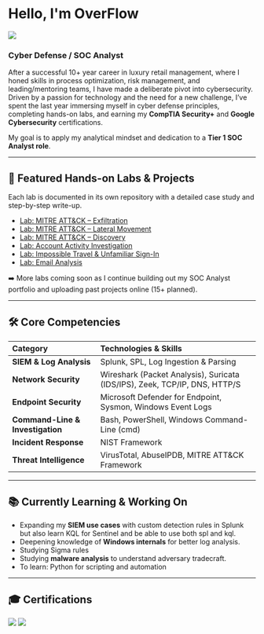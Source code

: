 # Hello, I'm OverFlow

<a href="https://www.linkedin.com/in/florentin-cheng-b9511872"><img src="https://img.shields.io/badge/-LinkedIn-0072b1?&style=for-the-badge&logo=linkedin&logoColor=white" /></a>

### Cyber Defense / SOC Analyst  

After a successful 10+ year career in luxury retail management, where I honed skills in process optimization, risk management, and leading/mentoring teams, I have made a deliberate pivot into cybersecurity. Driven by a passion for technology and the need for a new challenge, I’ve spent the last year immersing myself in cyber defense principles, completing hands-on labs, and earning my **CompTIA Security+** and **Google Cybersecurity** certifications.  

My goal is to apply my analytical mindset and dedication to a **Tier 1 SOC Analyst role**.  

---

## 🚀 Featured Hands-on Labs & Projects  

Each lab is documented in its own repository with a detailed case study and step-by-step write-up.  

- [Lab: MITRE ATT&CK – Exfiltration](https://github.com/OverflowSOC/-Lab-MITRE-ATT-CK---Exfiltration)  
- [Lab: MITRE ATT&CK – Lateral Movement](https://github.com/OverflowSOC/-Lab-MITRE-ATT-CK---Lateral-Movement)
- [Lab: MITRE ATT&CK – Discovery](https://github.com/OverflowSOC/LAB-MITRE-ATT-CK---Discovery)  
- [Lab: Account Activity Investigation](https://github.com/OverflowSOC/Lab-Account-Activity)  
- [Lab: Impossible Travel & Unfamiliar Sign-In](https://github.com/OverflowSOC/OverflowSOC--Lab-Impossible-Travel-Unfamiliar-Sign-In)  
- [Lab: Email Analysis](https://github.com/OverflowSOC/Email-Analysis)  

➡️ More labs coming soon as I continue building out my SOC Analyst portfolio and uploading past projects online (15+ planned).  

---

## 🛠 Core Competencies  

| Category | Technologies & Skills |
| :--- | :--- |
| **SIEM & Log Analysis** | Splunk, SPL, Log Ingestion & Parsing |
| **Network Security** | Wireshark (Packet Analysis), Suricata (IDS/IPS), Zeek, TCP/IP, DNS, HTTP/S |
| **Endpoint Security** | Microsoft Defender for Endpoint, Sysmon, Windows Event Logs |
| **Command-Line & Investigation** | Bash, PowerShell, Windows Command-Line (cmd) |
| **Incident Response** | NIST Framework |
| **Threat Intelligence** | VirusTotal, AbuseIPDB, MITRE ATT&CK Framework |

---

## 📚 Currently Learning & Working On  

- Expanding my **SIEM use cases** with custom detection rules in Splunk but also learn KQL for Sentinel and be able to use both spl and kql.  
- Deepening knowledge of **Windows internals** for better log analysis.  
- Studying Sigma rules  
- Studying **malware analysis** to understand adversary tradecraft.
- To learn: Python for scripting and automation  

---

## 🎓 Certifications  

<div>
  <a href="https://www.linkedin.com/in/florentin-cheng-b9511872/overlay/1752420615542/single-media-viewer/?profileId=ACoAAA9SuaEBP5hWNmtOTFeBAbRhNH077DjMvoE"><img src="https://img.shields.io/badge/-Security%2B-FF0000?&style=for-the-badge&logo=CompTIA&logoColor=white" /></a>
  <a href="https://www.linkedin.com/in/florentin-cheng-b9511872/overlay/1714157153309/single-media-viewer/?profileId=ACoAAA9SuaEBP5hWNmtOTFeBAbRhNH077DjMvoE"><img src="https://img.shields.io/badge/-Google%20Cybersecurity-4285F4?&style=for-the-badge&logo=Google&logoColor=white" /></a>
</div>
